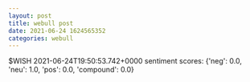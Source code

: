 ```yaml
--- 
layout: post 
title: webull post 
date: 2021-06-24 1624565352 
categories: webull 
--- 
```

$WISH	2021-06-24T19:50:53.742+0000
sentiment scores: {'neg': 0.0, 'neu': 1.0, 'pos': 0.0, 'compound': 0.0}